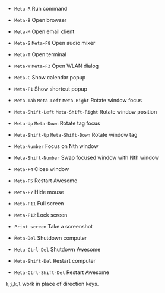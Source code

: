 - `Meta-R` Run command

- `Meta-B` Open browser
- `Meta-M` Open email client
- `Meta-S` `Meta-F8` Open audio mixer
- `Meta-T` Open terminal
- `Meta-W` `Meta-F3` Open WLAN dialog

- `Meta-C` Show calendar popup
- `Meta-F1` Show shortcut popup

- `Meta-Tab` `Meta-Left` `Meta-Right` Rotate window focus
- `Meta-Shift-Left` `Meta-Shift-Right` Rotate window position
- `Meta-Up` `Meta-Down` Rotate tag focus
- `Meta-Shift-Up` `Meta-Shift-Down` Rotate window tag
- `Meta-Number` Focus on Nth window
- `Meta-Shift-Number` Swap focused window with Nth window

- `Meta-F4` Close window
- `Meta-F5` Restart Awesome
- `Meta-F7` Hide mouse
- `Meta-F11` Full screen
- `Meta-F12` Lock screen
- `Print screen` Take a screenshot

- `M̀eta-Del` Shutdown computer
- `Meta-Ctrl-Del` Shutdown Awesome
- `Meta-Shift-Del` Restart computer
- `Meta-Ctrl-Shift-Del` Restart Awesome

`h`,`j`,`k`,`l` work in place of direction keys.

